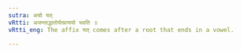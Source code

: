 ```yaml
---
sutra: अचो यत्
vRtti: अजन्ताद्धातोर्यत्प्रत्ययो भवति ॥
vRtti_eng: The affix यत् comes after a root that ends in a vowel.

---
```

